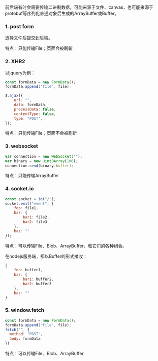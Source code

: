 前后端有时会需要传输二进制数据，可能来源于文件、canvas，也可能来源于protobuf等序列化普通对象后生成的ArrayBuffer或Buffer。

### 1. post form

选择文件后提交到后端。

特点：只能传输File；页面会被刷新

### 2. XHR2

以jquery为例：

```js
const formData = new FormData();
formData.append("file", file);

$.ajax({
    url: "",
    data: formData,
    processData: false,
    contentType: false,
    type: "POST",
});
```

特点：只能传输File；页面不会被刷新

### 3. websocket

```js
var connection = new WebSocket("");
var binary = new Uint8Array(100);
connection.send(binary.buffer);
```

特点：只能传输ArrayBuffer

### 4. socket.io

```js
const socket = io("/");
socket.emit("event", {
    foo: file1,
    bar: {
        bar1: file2,
        bar2: file3
    },
    baz: ""
});
```

特点：可以传输File、Blob、ArrayBuffer，和它们的各种组合。

在nodejs服务端，都以Buffer的形式接收：

```js
{
    foo: buffer1,
    bar: {
        bar1: buffer2,
        bar2: buffer3
    },
    baz: ""
}
```

### 5. window.fetch

```js
const formData = new FormData();
formData.append("file", file);
fetch("", {
  method: 'POST',
  body: formData
})
```

特点：可以传输File、Blob、ArrayBuffer
